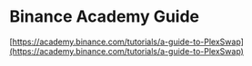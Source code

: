 # Binance Academy Guide

[https://academy.binance.com/tutorials/a-guide-to-PlexSwap](https://academy.binance.com/tutorials/a-guide-to-PlexSwap)

